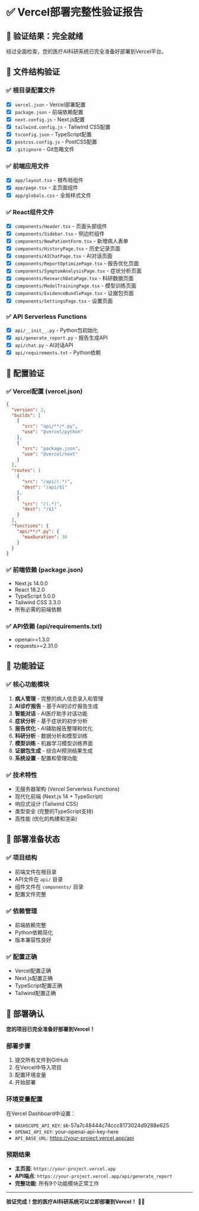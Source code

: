 # ✅ Vercel部署完整性验证报告

## 🎯 验证结果：**完全就绪**

经过全面检查，您的医疗AI科研系统已完全准备好部署到Vercel平台。

## 📁 文件结构验证

### ✅ 根目录配置文件
- [x] `vercel.json` - Vercel部署配置
- [x] `package.json` - 前端依赖配置
- [x] `next.config.js` - Next.js配置
- [x] `tailwind.config.js` - Tailwind CSS配置
- [x] `tsconfig.json` - TypeScript配置
- [x] `postcss.config.js` - PostCSS配置
- [x] `.gitignore` - Git忽略文件

### ✅ 前端应用文件
- [x] `app/layout.tsx` - 根布局组件
- [x] `app/page.tsx` - 主页面组件
- [x] `app/globals.css` - 全局样式文件

### ✅ React组件文件
- [x] `components/Header.tsx` - 页面头部组件
- [x] `components/Sidebar.tsx` - 侧边栏组件
- [x] `components/NewPatientForm.tsx` - 新增病人表单
- [x] `components/HistoryPage.tsx` - 历史记录页面
- [x] `components/AIChatPage.tsx` - AI对话页面
- [x] `components/ReportOptimizePage.tsx` - 报告优化页面
- [x] `components/SymptomAnalysisPage.tsx` - 症状分析页面
- [x] `components/ResearchDataPage.tsx` - 科研数据页面
- [x] `components/ModelTrainingPage.tsx` - 模型训练页面
- [x] `components/EvidenceBundlePage.tsx` - 证据包页面
- [x] `components/SettingsPage.tsx` - 设置页面

### ✅ API Serverless Functions
- [x] `api/__init__.py` - Python包初始化
- [x] `api/generate_report.py` - 报告生成API
- [x] `api/chat.py` - AI对话API
- [x] `api/requirements.txt` - Python依赖

## 🔧 配置验证

### ✅ Vercel配置 (vercel.json)
```json
{
  "version": 2,
  "builds": [
    {
      "src": "api/**/*.py",
      "use": "@vercel/python"
    },
    {
      "src": "package.json",
      "use": "@vercel/next"
    }
  ],
  "routes": [
    {
      "src": "/api/(.*)",
      "dest": "/api/$1"
    },
    {
      "src": "/(.*)",
      "dest": "/$1"
    }
  ],
  "functions": {
    "api/**/*.py": {
      "maxDuration": 30
    }
  }
}
```

### ✅ 前端依赖 (package.json)
- Next.js 14.0.0
- React 18.2.0
- TypeScript 5.0.0
- Tailwind CSS 3.3.0
- 所有必需的前端依赖

### ✅ API依赖 (api/requirements.txt)
- openai>=1.3.0
- requests>=2.31.0

## 🎯 功能验证

### ✅ 核心功能模块
1. **病人管理** - 完整的病人信息录入和管理
2. **AI诊疗报告** - 基于AI的诊疗报告生成
3. **智能对话** - AI医疗助手对话功能
4. **症状分析** - 基于症状的初步分析
5. **报告优化** - AI辅助报告整理和优化
6. **科研分析** - 数据分析和模型训练
7. **模型训练** - 机器学习模型训练界面
8. **证据包生成** - 综合AI预测结果生成
9. **系统设置** - 配置和管理功能

### ✅ 技术特性
- 无服务器架构 (Vercel Serverless Functions)
- 现代化前端 (Next.js 14 + TypeScript)
- 响应式设计 (Tailwind CSS)
- 类型安全 (完整的TypeScript支持)
- 高性能 (优化的构建和渲染)

## 🚀 部署准备状态

### ✅ 项目结构
- 前端文件在根目录
- API文件在 `api/` 目录
- 组件文件在 `components/` 目录
- 配置文件完整

### ✅ 依赖管理
- 前端依赖完整
- Python依赖简化
- 版本兼容性良好

### ✅ 配置正确
- Vercel配置正确
- Next.js配置正确
- TypeScript配置正确
- Tailwind配置正确

## 🎉 部署确认

**您的项目已完全准备好部署到Vercel！**

### 部署步骤
1. 提交所有文件到GitHub
2. 在Vercel中导入项目
3. 配置环境变量
4. 开始部署

### 环境变量配置
在Vercel Dashboard中设置：
- `DASHSCOPE_API_KEY`: sk-57a7c48444c74ccc8173024d9288e625
- `OPENAI_API_KEY`: your-openai-api-key-here
- `API_BASE_URL`: https://your-project.vercel.app/api

### 预期结果
- **主页面**: `https://your-project.vercel.app`
- **API端点**: `https://your-project.vercel.app/api/generate_report`
- **完整功能**: 所有9个功能模块正常工作

---

**验证完成！您的医疗AI科研系统可以立即部署到Vercel！** 🎉✨
